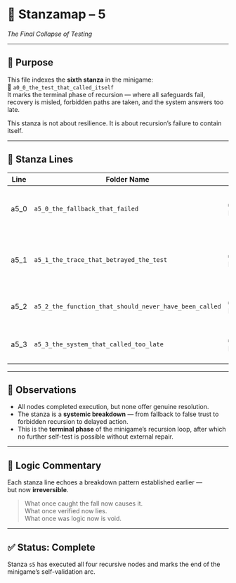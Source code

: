 <!-- Save to: a0_0_the_test_that_called_itself/taskmaps/stanzamap_5.md -->

# 🧩 Stanzamap – 5  
*The Final Collapse of Testing*

---

## 📜 Purpose  
This file indexes the **sixth stanza** in the minigame:  
📁 `a0_0_the_test_that_called_itself`  
It marks the terminal phase of recursion — where all safeguards fail, recovery is misled, forbidden paths are taken, and the system answers too late.

This stanza is not about resilience. It is about recursion’s failure to contain itself.

---

## 📂 Stanza Lines

| Line  | Folder Name                                       | Status     | Summary                                                                 |
|-------|----------------------------------------------------|------------|-------------------------------------------------------------------------|
| a5_0  | `a5_0_the_fallback_that_failed`                    | ✅ Passed   | A fallback mechanism activates — but fails catastrophically.            |
| a5_1  | `a5_1_the_trace_that_betrayed_the_test`            | ✅ Passed   | The system trusts a corrupted trace — and draws false conclusions.      |
| a5_2  | `a5_2_the_function_that_should_never_have_been_called` | ✅ Passed   | A forbidden recursive call is made, violating logic integrity.          |
| a5_3  | `a5_3_the_system_that_called_too_late`             | ✅ Passed   | Recovery is triggered, but all useful context is already lost.          |

---

## 🧠 Observations

- All nodes completed execution, but none offer genuine resolution.
- The stanza is a **systemic breakdown** — from fallback to false trust to forbidden recursion to delayed action.
- This is the **terminal phase** of the minigame’s recursion loop, after which no further self-test is possible without external repair.

---

## 🔁 Logic Commentary

Each stanza line echoes a breakdown pattern established earlier —  
but now **irreversible**.

> What once caught the fall now causes it.  
> What once verified now lies.  
> What once was logic now is void.

---

## ✅ Status: Complete  
Stanza `s5` has executed all four recursive nodes and marks the end of the minigame’s self-validation arc.
